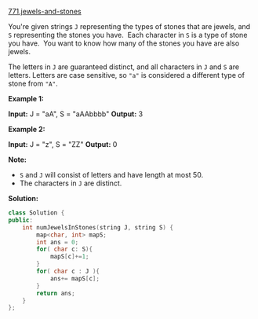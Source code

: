 [771.jewels-and-stones](https://leetcode.com/problems/jewels-and-stones/)  

You're given strings `J` representing the types of stones that are jewels, and `S` representing the stones you have.  Each character in `S` is a type of stone you have.  You want to know how many of the stones you have are also jewels.

The letters in `J` are guaranteed distinct, and all characters in `J` and `S` are letters. Letters are case sensitive, so `"a"` is considered a different type of stone from `"A"`.

**Example 1:**

**Input:** J = "aA", S = "aAAbbbb"
**Output:** 3

**Example 2:**

**Input:** J = "z", S = "ZZ"
**Output:** 0

**Note:**

*   `S` and `J` will consist of letters and have length at most 50.
*   The characters in `J` are distinct.  



**Solution:**  

```cpp
class Solution {
public:
    int numJewelsInStones(string J, string S) {
        map<char, int> mapS;
        int ans = 0;
        for( char c: S){
            mapS[c]+=1;
        }
        for( char c : J ){
            ans+= mapS[c];
        }
        return ans;
    }
};
```
      